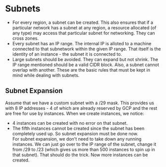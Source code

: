 # Subnets

- For every region, a subnet can be created. This also ensures that if a particular network has a subnet at any region, a resource allocated (of any type) may access that particular subnet for networking. They can cross zones.
- Every subnet has an IP range. The internal IP is alloted to a machine connected to that subnetwork within the given IP range. That itself is the identity of an instance - the subnet it is connected to.
- Large subnets should be avoided. They can expand but not shrink. The IP range mentioned should be a valid CIDR block. Also, a subnet cannot overlap with another. These are the basic rules that must be kept in mind while dealing with subnets.


## Subnet Expansion

Assume that we have a custom subnet with a /29 mask. This provides us with 8 IP addresses - 4 of which are already reserved by GCP and the rest are free for use by instances. When we create instances, we notice:
- 4 instances can be created with no error on that subnet.
- The fifth instances cannot be created since the subnet has been completely used up. So subnet expansion must be done now. <br />
For subnet expansion, we don't need to take down any running instances. We can just go over to the IP range of the subnet, change it from /29 to /23 (which gives us more than 500 instances to spin up in that subnet). That should do the trick. Now more instances can be created.


